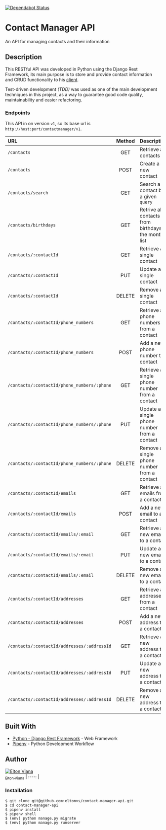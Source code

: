 [![Dependabot Status](https://api.dependabot.com/badges/status?host=github&repo=eltonvs/contact-manager-api)](https://dependabot.com)

# Contact Manager API

An API for managing contacts and their information

## Description

This RESTful API was developed in Python using the Django Rest Framework, its main purpose is to store and provide contact information and CRUD functionality to his [client](https://github.com/eltonvs/contact-manager-client).

Test-driven development *(TDD)* was used as one of the main development techniques in this project, as a way to guarantee good code quality, maintainability and easier refactoring.

### Endpoints

This API in on version `v1`, so its base url is `http://host:port/contactmanager/v1`.

| URL | Method | Description |
| :-- | :----: | :---------- |
| `/contacts` | GET | Retrieve all contacts |
| `/contacts` | POST | Create a new contact |
| `/contacts/search` | GET | Search a contact by a given `query` |
| `/contacts/birthdays` | GET | Retrive all contacts from birthdays of the month list |
| `/contacts/:contactId` | GET | Retrieve a single contact |
| `/contacts/:contactId` | PUT | Update a single contact |
| `/contacts/:contactId` | DELETE | Remove a single contact |
| `/contacts/:contactId/phone_numbers` | GET | Retrieve all phone numbers from a contact |
| `/contacts/:contactId/phone_numbers` | POST | Add a new phone number to a contact |
| `/contacts/:contactId/phone_numbers/:phone` | GET | Retrieve a single phone number from a contact |
| `/contacts/:contactId/phone_numbers/:phone` | PUT | Update a single phone number from a contact |
| `/contacts/:contactId/phone_numbers/:phone` | DELETE | Remove a single phone number from a contact |
| `/contacts/:contactId/emails` | GET | Retrieve all emails from a contact |
| `/contacts/:contactId/emails` | POST | Add a new email to a contact |
| `/contacts/:contactId/emails/:email` | GET | Retrieve a new email to a contact |
| `/contacts/:contactId/emails/:email` | PUT | Update a new email to a contact |
| `/contacts/:contactId/emails/:email` | DELETE | Remove a new email to a contact |
| `/contacts/:contactId/addresses` | GET | Retrieve all addresses from a contact |
| `/contacts/:contactId/addresses` | POST | Add a new address to a contact |
| `/contacts/:contactId/addresses/:addressId` | GET | Retrieve a new address to a contact |
| `/contacts/:contactId/addresses/:addressId` | PUT | Update a new address to a contact |
| `/contacts/:contactId/addresses/:addressId` | DELETE | Remove a new address to a contact |


## Built With

* [Python - Django Rest Framework](https://www.django-rest-framework.org/)  - Web Framework
* [Pipenv](https://docs.pipenv.org/) - Python Development Workflow

## Author

[![Elton Viana](https://avatars.githubusercontent.com/eltonvs?s=100)<br /><sub>Elton Viana</sub>](https://github.com/eltonvs) 
| :---: | 

### Installation

```shell
$ git clone git@github.com:eltonvs/contact-manager-api.git
$ cd contact-manager-api
$ pipenv install
$ pipenv shell
$ (env) python manage.py migrate
$ (env) python manage.py runserver
```
